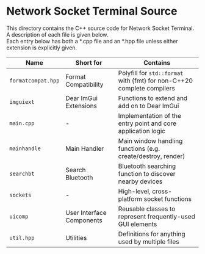 # Network Socket Terminal Source

This directory contains the C++ source code for Network Socket Terminal. A description of each file is given below.\
Each entry below has both a \*.cpp file and an \*.hpp file unless either extension is explicitly given.

Name | Short for | Contains
--- | --- | ---
`formatcompat.hpp` | Format Compatibility | Polyfill for `std::format` with {fmt} for non-C++20 complete compilers
`imguiext` | Dear ImGui Extensions | Functions to extend and add on to Dear ImGui
`main.cpp` | - | Implementation of the entry point and core application logic
`mainhandle` | Main Handler | Main window handling functions (e.g. create/destroy, render)
`searchbt` | Search Bluetooth | Bluetooth searching function to discover nearby devices
`sockets` | - | High-level, cross-platform socket functions
`uicomp` | User Interface Components | Reusable classes to represent frequently-used GUI elements
`util.hpp` | Utilities | Definitions for anything used by multiple files
